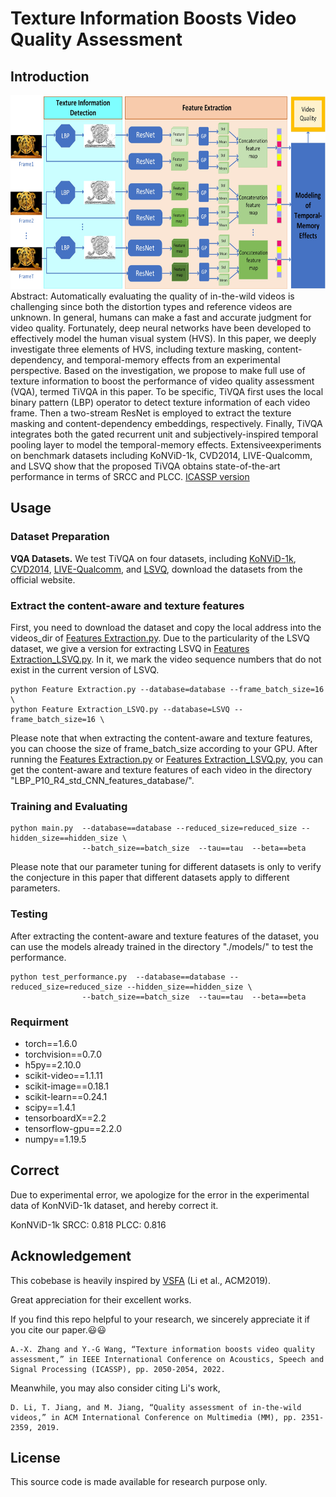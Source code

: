 Texture Information Boosts Video Quality Assessment
===
Introduction
---

<img src="https://github.com/GZHU-DVL/TiVQA/blob/main/Framework.jpg" width="650" height="310" /><br/>
Abstract: Automatically evaluating the quality of in-the-wild videos is challenging since both the distortion types and reference videos are unknown. In general, humans can make a fast and accurate judgment for video quality. Fortunately, deep neural networks have been developed to effectively model the human visual system (HVS). In this paper, we deeply investigate three elements of HVS, including texture masking, content-dependency, and temporal-memory effects from an experimental perspective. Based on the investigation, we propose to make full use of texture information to boost the performance of video quality assessment (VQA), termed TiVQA in this paper. To be specific, TiVQA first uses the local binary pattern (LBP) operator to detect texture information of each video frame. Then a two-stream ResNet is employed to extract the texture masking and content-dependency embeddings, respectively. Finally, TiVQA integrates both the gated recurrent unit and subjectively-inspired temporal pooling layer to model the temporal-memory effects. Extensiveexperiments on benchmark datasets including KoNViD-1k, CVD2014, LIVE-Qualcomm, and LSVQ show that the proposed TiVQA obtains state-of-the-art performance in terms of SRCC and PLCC. [ICASSP version](https://ieeexplore.ieee.org/stamp/stamp.jsp?tp=&arnumber=9747546)

Usage
---
### Dataset Preparation
**VQA Datasets.**
We test TiVQA on four datasets, including [KoNViD-1k](http://database.mmsp-kn.de/konvid-1k-database.html), [CVD2014](https://www.mv.helsinki.fi/home/msjnuuti/CVD2014/), [LIVE-Qualcomm](http://live.ece.utexas.edu/research/incaptureDatabase/index.html), and [LSVQ](https://github.com/baidut/PatchVQ), download the datasets from the official website. 

### Extract the content-aware and texture features
First, you need to download the dataset and copy the local address into the videos_dir of [Features Extraction.py](https://github.com/GZHU-DVL/TiVQA/blob/main/Features%20Extraction.py). Due to the particularity of the LSVQ dataset, we give a version for extracting LSVQ in [Features Extraction_LSVQ.py](https://github.com/GZHU-DVL/TiVQA/blob/main/Features%20Extraction_LSVQ.py). In it, we mark the video sequence numbers that do not exist in the current version of LSVQ.

```
python Feature Extraction.py --database=database --frame_batch_size=16 \
python Feature Extraction_LSVQ.py --database=LSVQ --frame_batch_size=16 \
```
Please note that when extracting the content-aware and texture features, you can choose the size of frame_batch_size according to your GPU. After running the [Features Extraction.py](https://github.com/GZHU-DVL/TiVQA/blob/main/Features%20Extraction.py) or [Features Extraction_LSVQ.py](https://github.com/GZHU-DVL/TiVQA/blob/main/Features%20Extraction_LSVQ.py), you can get the content-aware and texture features of each video in the directory "LBP_P10_R4_std_CNN_features_database/".

### Training and Evaluating
```
python main.py  --database==database --reduced_size=reduced_size --hidden_size==hidden_size \
                --batch_size==batch_size  --tau==tau  --beta==beta
```
Please note that our parameter tuning for different datasets is only to verify the conjecture in this paper that different datasets apply to different parameters.

### Testing
After extracting the content-aware and texture features of the dataset, you can use the models already trained in the directory "./models/" to test the performance.
```
python test_performance.py  --database==database --reduced_size=reduced_size --hidden_size==hidden_size \
                --batch_size==batch_size  --tau==tau  --beta==beta
```

### Requirment
* torch==1.6.0
* torchvision==0.7.0
* h5py==2.10.0
* scikit-video==1.1.11
* scikit-image==0.18.1
* scikit-learn==0.24.1
* scipy==1.4.1
* tensorboardX==2.2
* tensorflow-gpu==2.2.0
* numpy==1.19.5

Correct
---
Due to experimental error, we apologize for the error in the experimental data of KonNViD-1k dataset, and hereby correct it.

KonNViD-1k     SRCC: 0.818
               PLCC: 0.816
             
Acknowledgement
---
This cobebase is heavily inspired by [VSFA](https://github.com/lidq92/VSFA) (Li et al., ACM2019).

Great appreciation for their excellent works.

If you find this repo helpful to your research, we sincerely appreciate it if you cite our paper.:smiley::smiley:

```
A.-X. Zhang and Y.-G Wang, “Texture information boosts video quality assessment,” in IEEE International Conference on Acoustics, Speech and Signal Processing (ICASSP), pp. 2050-2054, 2022.
```
Meanwhile, you may also consider citing Li's work,
```
D. Li, T. Jiang, and M. Jiang, “Quality assessment of in-the-wild videos,” in ACM International Conference on Multimedia (MM), pp. 2351-2359, 2019.
```

License
---
This source code is made available for research purpose only.


